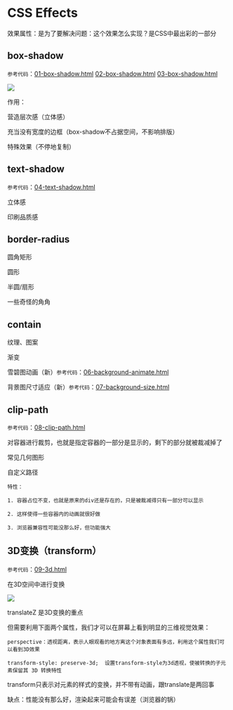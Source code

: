 # CSS Effects

效果属性：是为了要解决问题：这个效果怎么实现？是CSS中最出彩的一部分

## box-shadow

`参考代码`：[01-box-shadow.html](https://github.com/ScarlettKK/Learn-About-CSS-/blob/master/CSS%20Effects/01-box-shadow.html) [02-box-shadow.html](https://github.com/ScarlettKK/Learn-About-CSS-/blob/master/CSS%20Effects/02-box-shadow.html) [03-box-shadow.html](https://github.com/ScarlettKK/Learn-About-CSS-/blob/master/CSS%20Effects/03-box-shadow.html) 

<img src="https://img2018.cnblogs.com/blog/1147701/201905/1147701-20190501182444460-82652859.png">

作用：

营造层次感（立体感）

充当没有宽度的边框（box-shadow不占据空间，不影响排版）

特殊效果（不停地复制）

## text-shadow

`参考代码`：[04-text-shadow.html](https://github.com/ScarlettKK/Learn-About-CSS-/blob/master/CSS%20Effects/04-text-shadow.html)

立体感

印刷品质感

## border-radius

圆角矩形

圆形

半圆/扇形

一些奇怪的角角

## contain

纹理、图案

渐变

雪碧图动画（新）`参考代码`：[06-background-animate.html](https://github.com/ScarlettKK/Learn-About-CSS-/blob/master/CSS%20Effects/06-background-animate.html)

背景图尺寸适应（新）`参考代码`：[07-background-size.html](https://github.com/ScarlettKK/Learn-About-CSS-/blob/master/CSS%20Effects/07-background-size.html)

## clip-path

`参考代码`：[08-clip-path.html](https://github.com/ScarlettKK/Learn-About-CSS-/blob/master/CSS%20Effects/08-clip-path.html)

对容器进行裁剪，也就是指定容器的一部分是显示的，剩下的部分就被裁减掉了

常见几何图形

自定义路径

	特性：

	1. 容器占位不变，也就是原来的div还是存在的，只是被裁减得只有一部分可以显示

	2. 这样使得一些容器内的动画就很好做

	3. 浏览器兼容性可能没那么好，但功能强大

## 3D变换（transform）

`参考代码`：[09-3d.html](https://github.com/ScarlettKK/Learn-About-CSS-/blob/master/CSS%20Effects/09-3d.html)

在3D空间中进行变换

<img src="https://img2018.cnblogs.com/blog/1147701/201905/1147701-20190508113809104-1090055281.png">

translateZ 是3D变换的重点

但需要利用下面两个属性，我们才可以在屏幕上看到明显的三维视觉效果：

	perspective：透视距离，表示人眼观看的地方离这个对象表面有多远，利用这个属性我们可以看到3D效果

	transform-style: preserve-3d;  设置transform-style为3d透视，使被转换的子元素保留其 3D 转换特性

transform只表示对元素的样式的变换，并不带有动画，跟translate是两回事

缺点：性能没有那么好，渲染起来可能会有误差（浏览器的锅）


